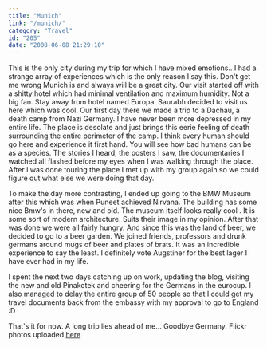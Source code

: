 ```yaml
---
title: "Munich"
link: "/munich/"
category: "Travel"
id: "205"
date: "2008-06-08 21:29:10"
---
```


This is the only city during my trip for which I have mixed emotions.. I had a strange array of experiences which is the
only reason I say this. Don't get me wrong Munich is and always will be a great city. Our visit started off with a
shitty hotel which had minimal ventilation and maximum humidity. Not a big fan. Stay away from hotel named Europa.
Saurabh decided to visit us here which was cool. Our first day there we made a trip to a Dachau, a death camp from Nazi
Germany. I have never been more depressed in my entire life. The place is desolate and just brings this eerie feeling of
death surrounding the entire perimeter of the camp. I think every human should go here and experience it first hand. You
will see how bad humans can be as a species. The stories I heard, the posters I saw, the documentaries I watched all
flashed before my eyes when I was walking through the place. After I was done touring the place I met up with my group
again so we could figure out what else we were doing that day.

<!--more-->

To make the day more contrasting, I ended up going to the BMW Museum after this which was when Puneet achieved Nirvana.
The building has some nice Bmw's in there, new and old. The museum itself looks really cool . It is some sort of modern
architecture. Suits their image in my opinion. After that was done we were all fairly hungry. And since this was the
land of beer, we decided to go to a beer garden. We joined friends, professors and drunk germans around mugs of beer and
plates of brats. It was an incredible experience to say the least. I definitely vote Augstiner for the best lager I have
ever had in my life.

I spent the next two days catching up on work, updating the blog, visiting the new and old Pinakotek and cheering for
the Germans in the eurocup. I also managed to delay the entire group of 50 people so that I could get my travel
documents back from the embassy with my approval to go to England :D

That's it for now. A long trip lies ahead of me... Goodbye Germany. Flickr photos uploaded
[here](https://www.flickr.com/photos/akshayp/sets/72157625405706301/)
